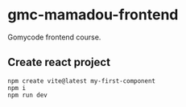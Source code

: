 # gmc-mamadou-frontend
Gomycode frontend course.

## Create react project 
```
npm create vite@latest my-first-component
npm i
npm run dev
```